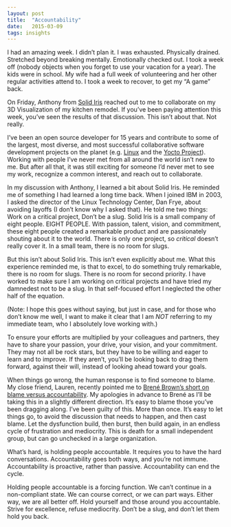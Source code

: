 ```yaml
---
layout: post
title:  "Accountability"
date:   2015-03-09
tags: insights
---
```

I had an amazing week. I didn’t plan it. I was exhausted. Physically drained. Stretched beyond breaking mentally. Emotionally checked out. I took a week off (nobody objects when you forget to use your vacation for a year). The kids were in school. My wife had a full week of volunteering and her other regular activities attend to. I took a week to recover, to get my “A game” back.

On Friday, Anthony from [Solid Iris](http://www.solidiris.com/site/) reached out to me to collaborate on my 3D Visualization of my kitchen remodel. If you’ve been paying attention this week, you’ve seen the results of that discussion. This isn’t about that. Not really.

I’ve been an open source developer for 15 years and contribute to some of the largest, most diverse, and most successful collaborative software development projects on the planet (e.g. [Linux](http://www.kernel.org) and the [Yocto Project](http://www.yoctoproject.org)). Working with people I’ve never met from all around the world isn’t new to me. But after all that, it was still exciting for someone I’d never met to see my work, recognize a common interest, and reach out to collaborate.

In my discussion with Anthony, I learned a bit about Solid Iris. He reminded me of something I had learned a long time back. When I joined IBM in 2003, I asked the director of the Linux Technology Center, Dan Frye, about avoiding layoffs (I don’t know why I asked that). He told me two things: Work on a critical project, Don’t be a slug. Solid Iris is a small company of eight people. EIGHT PEOPLE. With passion, talent, vision, and commitment, these eight people created a remarkable product and are passionately shouting about it to the world. There is only one project, so *critical* doesn’t really cover it. In a small team, there is no room for slugs.

But this isn’t about Solid Iris. This isn’t even explicitly about me. What this experience reminded me, is that to excel, to do something truly remarkable, there is no room for slugs. There is no room for second priority. I have worked to make sure I am working on critical projects and have tried my damnedest not to be a slug. In that self-focused effort I neglected the other half of the equation.

(Note: I hope this goes without saying, but just in case, and for those who don’t know me well, I want to make it clear that I am *NOT* referring to my immediate team, who I absolutely love working with.)

To ensure your efforts are multiplied by your colleagues and partners, they have to share your passion, your drive, your vision, and your commitment. They may not all be rock stars, but they have to be willing and eager to learn and to improve. If they aren’t, you’ll be looking back to drag them forward, against their will, instead of looking ahead toward your goals.

When things go wrong, the human response is to find someone to blame. My close friend, Lauren, recently pointed me to [Brené Brown’s short on blame versus accountability](https://vimeo.com/117375823). My apologies in advance to Brené as I’ll be taking this in a slightly different direction. It’s easy to blame those you’ve been dragging along. I’ve been guilty of this. More than once. It’s easy to let things go, to avoid the discussion that needs to happen, and then cast blame. Let the dysfunction build, then burst, then build again, in an endless cycle of frustration and mediocrity. This is death for a small independent group, but can go unchecked in a large organization.

What’s hard, is holding people accountable. It requires you to have the hard conversations. Accountability goes both ways, and you’re not immune. Accountability is proactive, rather than passive. Accountability can end the cycle.

Holding people accountable is a forcing function. We can’t continue in a non-compliant state. We can course correct, or we can part ways. Either way, we are all better off. Hold yourself and those around you accountable. Strive for excellence, refuse mediocrity. Don’t be a slug, and don’t let them hold you back.
